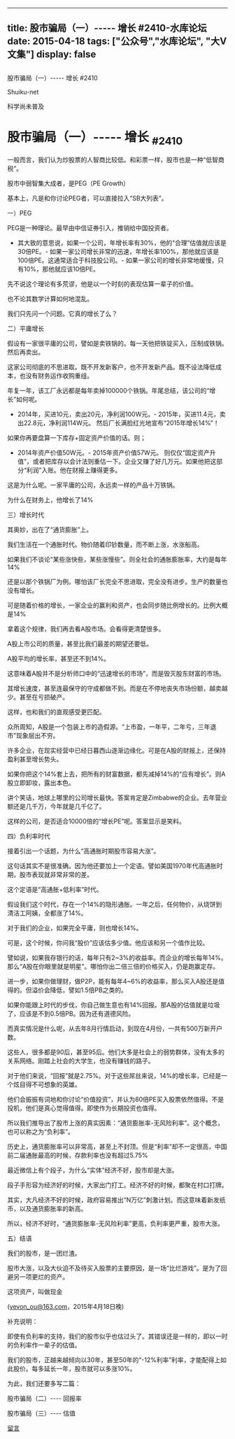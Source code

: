 
---
title:  股市骗局（一）----- 增长 #2410-水库论坛
date: 2015-04-18
tags: ["公众号","水库论坛", "大V文集"]
display: false
---


## 



股市骗局（一）----- 增长 #2410




Shuiku-net




科学尚未普及


# 股市骗局（一）----- 增长 <sub>#2410</sub>

 

一般而言，我们认为炒股票的人智商比较低。和彩票一样，股市也是一种“低智商税”。

股市中弱智集大成者，是PEG（PE Growth）

基本上，凡是和你讨论PEG者，可以直接拉入“SB大列表”。

 

 

一）PEG

 

PEG是一种理论。最早由中信证券引入，推销给中国投资者。
- 其大致的意思说，如果一个公司，年增长率有30%，他的“合理”估值就应该是30倍PE。- 如果一家公司增长非常的迅速，年增长率100%，那他就应该是100倍PE。这通常适合于科技股公司。- 如果一家公司的增长非常地缓慢，只有10%，那他就应该10倍PE。
 

 

先不说这个理论有多荒谬，他是以一个时刻的表现估算一辈子的价值。

也不论其数学计算如何地混乱。

我们只先问一个问题。它真的增长了么？

 

 

二）平庸增长

 

假设有一家很平庸的公司，譬如是卖铁锅的。每一天他把铁锭买入，压制成铁锅。然后再卖出。

这家公司彻底的不思进取。既不开发新客户，也不开发新产品。既不设法降低成本，也没有财务运作收购重组。

 

年复一年，该工厂永远都是每年卖掉100000个铁锅。年尾总结，该公司的“增长”如何呢。
- 2014年，买进10元，卖出20元，净利润100W元。- 2015年，买进11.4元，卖出22.8元，净利润114W元。
然后厂长满脸红光地宣布“2015年增长14%”！

 

如果你再要盘算一下库存+固定资产价值的话。则；
- 2014年资产价值50W元。- 2015年资产价值57W元。
则仅仅“固定资产升值”，或者把库存以会计法则重估一下。企业又赚了好几万元。如果他把这部分“利润”入账。他在财报上赚得更多。

 

 

这是为什么呢。一家平庸的公司，永远卖一样的产品十万铁锅。

为什么在财务上，他增长了14%

 

 

三）增长时代

 

其奥妙，出在了“通货膨胀”上。

我们生活在一个通胀时代。物价随着印钞数量，而不断上涨，水涨船高。

如果我们不谈论“某些涨快些，某些涨慢些”。则全社会的通胀膨胀率，大约是每年14%

 

 

还是以那个铁锅厂为例。哪怕该厂长完全不思进取，完全没有进步。生产的数量也没有增长。

可是随着价格的增长，一家企业的赢利和资产，也会同步随比例增长的。比例大概是14%

 

拿着这个规律，我们再去看A股市场。会看得更清楚很多。

A股上市公司的质量，甚至比我们最差的期望还要低。

A股平均的增长率，甚至还不到14%。

 

这意味着A股并不是分析师口中的“迅速增长的市场”，而是毁灭股东财富的市场。

其增长速度，甚至连最保守的守成都做不到。而是在不停地丧失市场份额，越卖越少。甚至在亏损破产。

 

这样，也和我们的直观感受更匹配。

众所周知，A股是一个包装上市的造假源。“上市盈，一年平，二年亏，三年退市”现象层出不穷。

许多企业，在现实经营中已经日暮西山逐渐边缘化。可是在A股的财报上，还保持盈利甚至增长势头。

如果你把这个14%套上去，把所有的财富数据，都先减掉14%的“应有增长”。则A股立即卸妆，露出本色。

 

 

讲个笑话，地球上哪里的公司增长最快。答案肯定是Zimbabwe的企业。去年营业额还是几千万，今年就是几千亿了。

这样的公司，是否适合10000倍的“增长PE”呢。答案显示是笑料。

 

 

 

四）负利率时代

 

接着引出一个话题，为什么“高通胀时期股市容易大涨”。

这句话其实不是很准确。因为他还要加上一个定语。譬如美国1970年代高通胀时期，股市表现就非常非常的差。

这个定语是“高通胀+低利率”时代。

 

假设我们这个时代，存在一个14%的隐形通胀。一年之后，任何物价，从烧饼到清洁工阿姨，全都涨了14%。

对于我们的企业，如果完全平庸，则也增长14%。

 

可是，这个时候，你问我“股价”应该估多少值。他应该和另一个值作比较。

譬如说，如果我存银行的话，每年只有2~3%的收益率。而企业的增长每年14%。那么“A股在你眼里就是明星”。哪怕你出二倍三倍的价格买入，仍是跑赢定存。

进一步，如果你做理财，做P2P，能有每年4~6%的收益率，那么买入A股还是值得的。但溢价会降低，譬如1.5倍PB之类的。

如果你能跟上时代的步伐，你自己做生意也有14%回报。那A股的估值就是垃圾了，应该是不到0.5倍PB。因为还有道德风险。

 

 

而真实情况是什么呢，从去年8月行情启动，到现在4月份，一共有500万新开户数。

这些人，很多都是90后，甚至95后。他们大多是社会上的弱势群体，没有太多的关系网络。刚踏上社会的大学生，也没有赚钱的路子。

 

对于他们来说，“回报”就是2.75%。对于这些屌丝来说，14%的增长率，已经是一个炫目得不可想象的英雄。

他们会振振有词地和你讨论“价值投资”，并认为80倍PE买入股票依然值得。不是投机，他们是真心觉得值得。即使作为长期投资也值得。

 

所以我们推导出了股市上涨的真实因素：“通货膨胀率-无风险利率”。这个概念，也可以称之为“负利率”。

 

历史上，通货膨胀率可以非常高，甚至上不封顶。但是“利率”却不一定很高，中国前二届通胀最高的时候，存款利率也没有超过5.75%

 

最近微信上有个段子，为什么“实体”经济不好，股市却是大涨。

段子手形容为经济好的时候，大家出门打工。经济不好的时候，都聚在村口打牌。

 

其实，大凡经济不好的时候，政府容易推出“N万亿”刺激计划。而这意味着新发纸币，以及通货膨胀率的新高。

所以，经济不好时，“通货膨胀率-无风险利率”更高，负利率更严重，股市大涨。

 

 

五）结语

 

我们的股市，是一团烂渣。

股市大涨，以及大伙迫不及待买入股票的主要原因，是一场“比烂游戏”。是为了回避另一项更烂的资产。

 

这项资产，叫做现金

 

 

(yevon_ou@163.com，2015年4月18日晚)

 

 

补充说明：

 

即使有负利率的支持，我们的股市似乎也估过头了。其错误还是一样的，即以一时的负利率作一辈子的估值。

我们的股市，正越来越倾向以30年，甚至50年的“-12%利率”利率，才能配得上如此股价。每多延长一年，股市就可以多涨10%。

为此，我们还要多写二篇：

股市骗局（二）---- 回报率

股市骗局（三）---- 估值

 

 











[留言](javascript:;)


